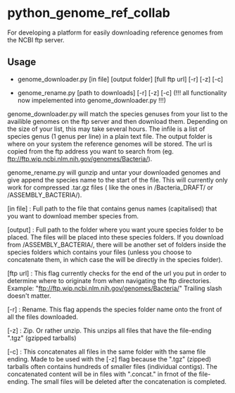 # python_genome_ref_collab
For developing a platform for easily downloading reference genomes from the NCBI ftp server.

## Usage

* genome_downloader.py [in file] [output folder] [full ftp url] [-r] [-z] [-c]

* genome_rename.py [path to downloads] [-r] [-z] [-c] (!!! all functionality now impelemented into genome_downloader.py !!!)

genome_downloader.py will match the species genuses from your list to the availible genomes on the ftp server and then download them. Depending on the size of your list, this may take several hours. The infile is a list of species genus (1 genus per line) in a plain text file. The output folder is where on your system the reference genomes will be stored. The url is copied from the ftp address you want to search from (eg. ftp://ftp.wip.ncbi.nlm.nih.gov/genomes/Bacteria/).

genome_rename.py will gunzip and untar your downloaded genomes and give append the species name to the start of the file. This will currently only work for compressed .tar.gz files ( like the ones in /Bacteria_DRAFT/ or /ASSEMBLY_BACTERIA/).

[in file] : Full path to the file that contains genus names (capitalised) that you want to download member species from.

[output] : Full path to the folder where you want youre species folder to be placed. The files will be placed into these species folders. If you download from /ASSEMBLY_BACTERIA/, there will be another set of folders inside the species folders which contains your files (unless you choose to concatenate them, in which case the will be directly in the species folder).

[ftp url] : This flag currently checks for the end of the url you put in order to determine where to originate from when navigating the ftp directories. Example: "ftp://ftp.wip.ncbi.nlm.nih.gov/genomes/Bacteria/" Trailing slash doesn't matter.

[-r] : Rename. This flag appends the species folder name onto the front of all the files downloaded.

[-z] : Zip. Or rather unzip. This unzips all files that have the file-ending ".tgz" (gzipped tarballs)

[-c] : This concatenates all files in the same folder with the same file ending. Made to be used with the [-z] flag because the ".tgz" (zipped) tarballs often contains hundreds of smaller files (individual contigs). The concatenated content will be in files with ".concat." in frnot of the file-ending. The small files will be deleted after the concatenation is completed.
